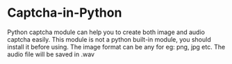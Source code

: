 # Captcha-in-Python
Python captcha module can help you to create both image and audio captcha easily.
This module is not a python built-in module, you should install it before using.
The image format can be any for eg: png, jpg etc.
The audio file will be saved in .wav
